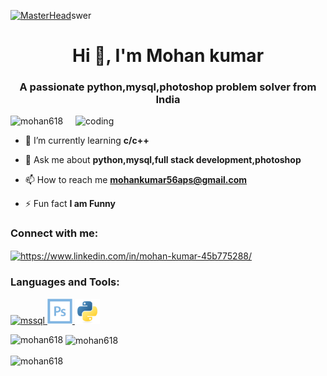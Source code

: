 [![MasterHead](https://camo.githubusercontent.com/aaa898948fe14b4d16b051b3b5a2602e2329e150b5e6fe4814808a555e442660/68747470733a2f2f626c6f672e6269742e61692f77702d636f6e74656e742f75706c6f6164732f323031382f30392f486f772d746f2d456d6265642d4769744875622d47697374732d696e2d596f75722d446f63756d656e74732d426c6f672d42616e6e65722e706e67)](https://mohan618.io)swer 
<h1 align="center">Hi 👋, I'm Mohan kumar</h1>
<h3 align="center">A passionate python,mysql,photoshop problem solver from India</h3>
<img align="right" alt="coding" width="400" src="https://cdn.dribbble.com/users/1162077/screenshots/3848914/programmer.gif">

<p align="left"> <img src="https://komarev.com/ghpvc/?username=mohan618&label=Profile%20views&color=0e75b6&style=flat" alt="mohan618" /> </p>

- 🌱 I’m currently learning **c/c++**

- 💬 Ask me about **python,mysql,full stack development,photoshop**

- 📫 How to reach me **mohankumar56aps@gmail.com**

- ⚡ Fun fact **I am Funny**

<h3 align="left">Connect with me:</h3>
<p align="left">
<a href="https://www.linkedin.com/in/mohan-kumar-45b775288/" target="blank"><img align="center" src="https://raw.githubusercontent.com/rahuldkjain/github-profile-readme-generator/master/src/images/icons/Social/linked-in-alt.svg" alt="https://www.linkedin.com/in/mohan-kumar-45b775288/" height="30" width="40" /></a>
</p>

<h3 align="left">Languages and Tools:</h3>
<p align="left"> <a href="https://www.microsoft.com/en-us/sql-server" target="_blank" rel="noreferrer"> <img src="https://www.svgrepo.com/show/303229/microsoft-sql-server-logo.svg" alt="mssql" width="40" height="40"/> </a> <a href="https://www.photoshop.com/en" target="_blank" rel="noreferrer"> <img src="https://raw.githubusercontent.com/devicons/devicon/master/icons/photoshop/photoshop-line.svg" alt="photoshop" width="40" height="40"/> </a> <a href="https://www.python.org" target="_blank" rel="noreferrer"> <img src="https://raw.githubusercontent.com/devicons/devicon/master/icons/python/python-original.svg" alt="python" width="40" height="40"/> </a> </p>

<p><img align="left" src="https://github-readme-stats.vercel.app/api/top-langs?username=mohan618&show_icons=true&locale=en&layout=compact" alt="mohan618" /></p>

<p>&nbsp;<img align="center" src="https://github-readme-stats.vercel.app/api?username=mohan618&show_icons=true&locale=en" alt="mohan618" /></p>

<p><img align="center" src="https://github-readme-streak-stats.herokuapp.com/?user=mohan618&" alt="mohan618" /></p>

